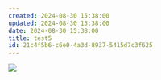 ```yaml
---
created: 2024-08-30 15:38:00
updated: 2024-08-30 15:38:00
date: 2024-08-30 15:38:00
title: test5
id: 21c4f5b6-c6e0-4a3d-8937-5415d7c3f625
---
```


![](https://yubo0826.github.io//source/images6969d6ed-c71b-4e5f-8814-5e1cf7a52988.jpg)
